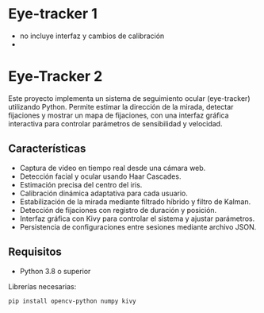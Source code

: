 # Eye-tracker 1 
- no incluye interfaz y cambios de calibración
- 
# Eye-Tracker 2

Este proyecto implementa un sistema de seguimiento ocular (eye-tracker) utilizando Python. Permite estimar la dirección de la mirada, detectar fijaciones y mostrar un mapa de fijaciones, con una interfaz gráfica interactiva para controlar parámetros de sensibilidad y velocidad.

## Características

- Captura de video en tiempo real desde una cámara web.
- Detección facial y ocular usando Haar Cascades.
- Estimación precisa del centro del iris.
- Calibración dinámica adaptativa para cada usuario.
- Estabilización de la mirada mediante filtrado híbrido y filtro de Kalman.
- Detección de fijaciones con registro de duración y posición.
- Interfaz gráfica con Kivy para controlar el sistema y ajustar parámetros.
- Persistencia de configuraciones entre sesiones mediante archivo JSON.

## Requisitos

- Python 3.8 o superior

Librerías necesarias:

```bash
pip install opencv-python numpy kivy

